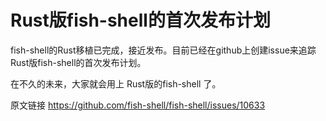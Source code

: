 # Rust版fish-shell的首次发布计划

fish-shell的Rust移植已完成，接近发布。目前已经在github上创建issue来追踪Rust版fish-shell的首次发布计划。

在不久的未来，大家就会用上 Rust版的fish-shell 了。

原文链接 https://github.com/fish-shell/fish-shell/issues/10633